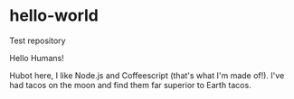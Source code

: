 # hello-world
Test repository

Hello Humans!

Hubot here, I like Node.js and Coffeescript (that's what I'm made of!).
I've had tacos on the moon and find them far superior to Earth tacos.
